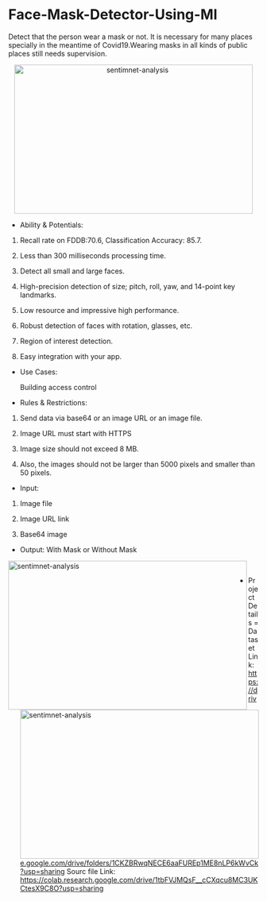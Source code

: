 # Face-Mask-Detector-Using-Ml
Detect that the person wear a mask or not. It is necessary for many places specially in the meantime of Covid19.Wearing masks in all kinds of public places still needs supervision.

<p align="center">
<img src="https://5.imimg.com/data5/PI/FD/NK/SELLER-5866466/images-500x500.jpg" alt='sentimnet-analysis' height=300 width=480> </a></p>



- Ability & Potentials:
  
1. Recall rate on FDDB:70.6, Classification Accuracy: 85.7.

2. Less than 300 milliseconds processing time.

3. Detect all small and large faces.

4. High-precision detection of size; pitch, roll, yaw, and 14-point key landmarks.

5. Low resource and impressive high performance.

6. Robust detection of faces with rotation, glasses, etc.

7. Region of interest detection.

8. Easy integration with your app.




- Use Cases:

  Building access control



- Rules & Restrictions:

1. Send data via base64 or an image URL or an image file.

2. Image URL must start with HTTPS

3. Image size should not exceed 8 MB.

4. Also, the images should not be larger than 5000 pixels and smaller than 50 pixels.
</p>


- Input:

1. Image file

2. Image URL link

3. Base64 image



- Output: With Mask or Without Mask

<p>
<img src="https://i.im.ge/2021/07/19/dL1cm.png" alt='sentimnet-analysis' align="left" height=300 width=480> </a>
<img src="https://i.im.ge/2021/07/19/dL2er.png" alt='sentimnet-analysis' align="right" height=300 width=480> </a><br>
</p>

- Project Details =
  Dataset Link: https://drive.google.com/drive/folders/1CKZBRwqNECE6aaFUREp1ME8nLP6kWvCk?usp=sharing
  Sourc file Link: https://colab.research.google.com/drive/1tbFVJMQsF__cCXqcu8MC3UKCtesX9C8O?usp=sharing
